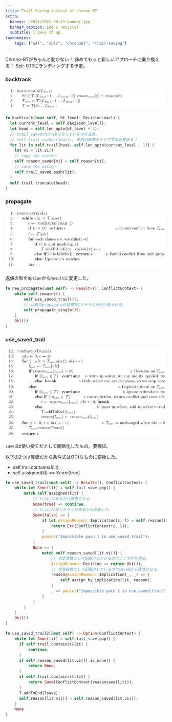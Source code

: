 ```yaml
---
title: Trail Saving instead of Chrono-BT
extra:
  banner: /2021/2021-09-23_banner.jpg
  banner_caption: Let's recycle!
  subtitle: I gave it up.
taxonomies:
    tags: ["SAT", "splr", "chronoBT", "trail-saving"]
---
```

Chrono-BTがちゃんと動かない！
諦めてもっと新しいアプローチに乗り換える！
Splr-0.13にランディングする予定。

### backtrack

![](/2021/2021-09-23_Backtrack.png)

```rust
fn backtrack(&mut self, bt_level: DecisionLevel) {
  let current_level = self.decision_level();
  let head = self.len_upto(bt_level + 1);
  // trail_savedはstackになっているので注意。
  // self.trail_saved.clear(); 前回の結果をクリアする必要ある？
  for lit in self.trail[head..self.len_upto(current_level - 1)] {
    let vi = lit.vi()
    // copy the reason
    self.reason_saved[vi] = self.reason[vi];
    // save the assign
    self.trail_saved.push(lit);
  }
  self.trail.truncate(head);
}
```

### propagate

![](/2021/2021-09-23_Propagate.png)

返値の型を`Option`から`Result`に変更した。

```rust
fn new_propagate(&mut self) -> Result<(), ConflictContext> {
    while self.remains() {
        self.use_saved_trail()?;
        // 以前のpropagateの処理を1リテラル分だけ走らせる。
        self.propagate_single()?;
    }
    Ok(())
}
```
### use_saved_trail

![](/2021/2021-09-23_UseSavedTrail.png)

`saved`は使い捨てだとして簡略化したもの。要検証。

以下の2つは等価だから条件式はO(1)なものに変換した。
- self.trail.contains(&lit)
- self.assigned(lit) == Some(true)

```rust
fn use_saved_trail(&mut self) -> Result<(), ConflictContext> {
    while let Some(lit) = self.tail_save.pop() {
        match self.assigned(lit) {
            // trailにあるから無視できる。
            Some(true) => continue,
            // trailに反リテラルがあるから矛盾した。
            Some(false) => {
                if let AssignReason::Implication(c, l) = self.reason[lit.vi()] {
                    return Err(ConflictContext(c, l));
                }
                panic!("Impossible pash 1 in use_saved_trail");
            }
            None => {
                match self.reason_saved[lit.vi()] {
                    // 決定変数として記録されているのでここで打ち切る。
                    AssignReason::Decision => return Ok(()),
                    // 含意変数として記録されているのでsavedから復活させる。
                    reason@AssignReason::Implication(_, _) => {
                        self.assign_by_implication(lit, reason);
                    }
                    _ => panic!("Impossible path 2 in use_saved_trail"),
                }
            }
        }
    }
    Ok(())
}
```

```rust
fn use_saved_trail2(&mut self) -> Option<ConflictContext> {
    while let Some(lit) = self.tail_save.pop() {
      if self.trail.contains(&lit) {
          continue;
      }
      if self.reason_saved[lit.vi()].is_none() {
          return None;
      }
      if self.trail.contains(&!lit) {
          return Some(ConflictContext(reasonsave(lit)));
      }
      T.addToEnd(lsave);
      self.reason[lit.vi()] = self.reason_saved[lit.vi()];
    }
    None
}
```
